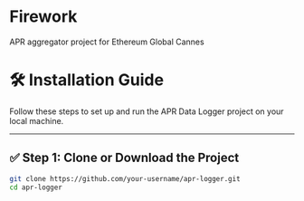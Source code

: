 # Firework
APR aggregator project for Ethereum Global Cannes




# 🛠️ Installation Guide

Follow these steps to set up and run the APR Data Logger project on your local machine.

---

## ✅ Step 1: Clone or Download the Project


```bash
git clone https://github.com/your-username/apr-logger.git
cd apr-logger

